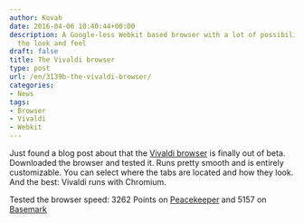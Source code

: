 ```yaml
---
author: Kovah
date: 2016-04-06 10:40:44+00:00
description: A Google-less Webkit based browser with a lot of possibilities to customize
  the look and feel
draft: false
title: The Vivaldi browser
type: post
url: /en/3139b-the-vivaldi-browser/
categories:
- News
tags:
- Browser
- Vivaldi
- Webkit
---
```


Just found a blog post about that the [Vivaldi browser](https://vivaldi.com/) is finally out of beta. Downloaded the browser and tested it. Runs pretty smooth and is entirely customizable. You can select where the tabs are located and how they look. And the best: Vivaldi runs with Chromium.

Tested the browser speed: 3262 Points on [Peacekeeper](http://peacekeeper.futuremark.com/results?key=CvFz&resultId=8865811) and 5157 on [Basemark](http://web.basemark.com/results)
